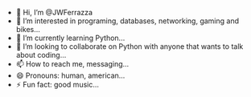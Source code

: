 - 👋 Hi, I’m @JWFerrazza
- 👀 I’m interested in programing, databases, networking, gaming and bikes...
- 🌱 I’m currently learning Python...
- 💞️ I’m looking to collaborate on Python with anyone that wants to talk about coding...
- 📫 How to reach me, messaging...
- 😄 Pronouns: human, american...
- ⚡ Fun fact: good music...

<!---
JWFerrazza/JWFerrazza is a ✨ special ✨ repository because its `README.md` (this file) appears on your GitHub profile.
You can click the Preview link to take a look at your changes.
--->

